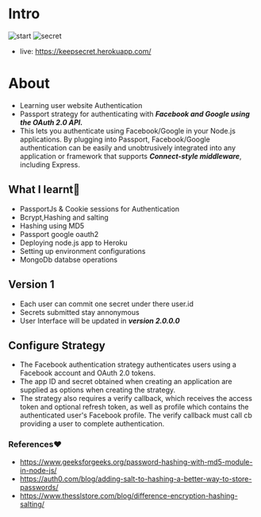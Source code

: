 # Intro
![start](https://user-images.githubusercontent.com/61579772/93634517-50864e80-fa23-11ea-9a01-105141a1a10a.jpg)
![secret](https://user-images.githubusercontent.com/61579772/93634252-deae0500-fa22-11ea-9fcf-bd9e4892fd2b.jpg)
- live: https://keepsecret.herokuapp.com/

# About
- Learning user website Authentication
- Passport strategy for authenticating with ***Facebook and Google using the OAuth 2.0 API.***
- This lets you authenticate using Facebook/Google in your Node.js applications. By plugging into Passport, Facebook/Google authentication can be easily and unobtrusively integrated into any application or framework that supports ***Connect-style middleware***, including Express.

## What I learnt📐
- PassportJs & Cookie sessions for Authentication
- Bcrypt,Hashing and salting
- Hashing using MD5
- Passport google oauth2
- Deploying node.js app to Heroku
- Setting up environment configurations
- MongoDb databse operations

## Version 1
- Each user can commit one secret under there user.id
- Secrets submitted stay annonymous
- User Interface will be updated in ***version 2.0.0.0***

## Configure Strategy
- The Facebook authentication strategy authenticates users using a Facebook account and OAuth 2.0 tokens.
- The app ID and secret obtained when creating an application are supplied as options when creating the strategy.
- The strategy also requires a verify callback, which receives the access token and optional refresh token, as well as profile which contains the authenticated user's Facebook profile. The verify callback must call cb providing a user to complete authentication.

### References❤
- https://www.geeksforgeeks.org/password-hashing-with-md5-module-in-node-js/
- https://auth0.com/blog/adding-salt-to-hashing-a-better-way-to-store-passwords/
- https://www.thesslstore.com/blog/difference-encryption-hashing-salting/


